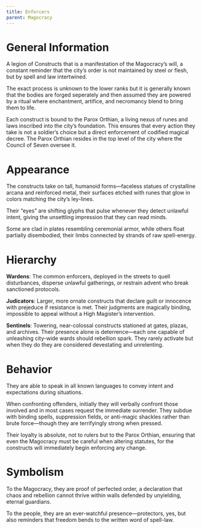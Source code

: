 ```yaml
---
title: Enforcers
parent: Magocracy
---
```


# General Information

A legion of Constructs that is a manifestation of the Magocracy’s will, a constant reminder that the city’s order is not maintained by steel or flesh, but by spell and law intertwined.

The exact process is unknown to the lower ranks but it is generally known that the bodies are forged seperately and then assumed they are powered by a ritual where enchantment, artifice, and necromancy blend to bring them to life. 

Each construct is bound to the Parox Orthian, a living nexus of runes and laws inscribed into the city’s foundation. This ensures that every action they take is not a soldier’s choice but a direct enforcement of codified magical decree. The Parox Orthian resides in the top level of the city where the Council of Seven oversee it.

# Appearance

The constructs take on tall, humanoid forms—faceless statues of crystalline arcana and reinforced metal, their surfaces etched with runes that glow in colors matching the city’s ley-lines.

Their “eyes” are shifting glyphs that pulse whenever they detect unlawful intent, giving the unsettling impression that they can read minds.

Some are clad in plates resembling ceremonial armor, while others float partially disembodied, their limbs connected by strands of raw spell-energy.

# Hierarchy

**Wardens**: The common enforcers, deployed in the streets to quell disturbances, disperse unlawful gatherings, or restrain advent who break sanctioned protocols.

**Judicators**: Larger, more ornate constructs that declare guilt or innocence with prejeduce if resistance is met. Their judgments are magically binding, impossible to appeal without a High Magister’s intervention.

**Sentinels**: Towering, near-colossal constructs stationed at gates, plazas, and archives. Their presence alone is deterrence—each one capable of unleashing city-wide wards should rebellion spark.  They rarely activate but when they do they are considered  devestating and unrelenting.

# Behavior

They are able to speak in all known languages to convey intent and expectations during situations.

When confronting offenders, initially they will verbally confront those involved and in most cases request the immediate surrender.  They subdue with binding spells, suppression fields, or anti-magic shackles rather than brute force—though they are terrifyingly strong when pressed.

Their loyalty is absolute, not to rulers but to the Parox Orthian, ensuring that even the Magocracy must be careful when altering statutes, for the constructs will immediately begin enforcing any change.

# Symbolism

To the Magocracy, they are proof of perfected order, a declaration that chaos and rebellion cannot thrive within walls defended by unyielding, eternal guardians.

To the people, they are an ever-watchful presence—protectors, yes, but also reminders that freedom bends to the written word of spell-law.